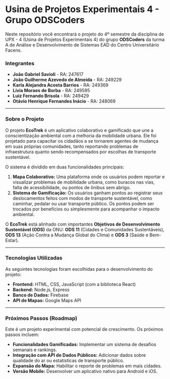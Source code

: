 # Usina de Projetos Experimentais 4 - Grupo ODSCoders

Neste repositório você encontrará o projeto do 4º semestre da disciplina de UPX - 4 (Usina de Projetos Experimentais 4) do grupo **ODSCoders** da turma A de Análise e Desenvolvimento de Sistemas EAD do Centro Universitário Facens.

### Integrantes

* **João Gabriel Savioli** - RA: 247617
* **João Guilherme Azevedo de Almeida** - RA: 249229
* **Karla Alejandra Acosta Barrios** - RA: 249369
* **Lívia Moraes de Borba** - RA: 249595
* **Luiz Fernando Brisola** - RA: 249429
* **Otávio Henrique Fernandes Inácio** - RA: 248069

---

### Sobre o Projeto

O projeto **EcoTrek** é um aplicativo colaborativo e gamificado que une a conscientização ambiental com a melhoria da mobilidade urbana. Ele foi projetado para capacitar os cidadãos a se tornarem agentes de mudança em suas próprias comunidades, tanto reportando problemas de infraestrutura quanto sendo recompensados por escolhas de transporte sustentável.

O sistema é dividido em duas funcionalidades principais:

1.  **Mapa Colaborativo:** Uma plataforma onde os usuários podem reportar e visualizar problemas de mobilidade urbana, como buracos nas vias, falta de acessibilidade, ou pontos de ônibus sem abrigo.
2.  **Sistema de Gamificação:** Os usuários ganham pontos ao registrar seus deslocamentos feitos com modos de transporte sustentável, como caminhar, pedalar ou usar transporte público. Os pontos podem ser trocados por benefícios ou simplesmente para acompanhar o impacto ambiental.

O **EcoTrek** está alinhado com importantes **Objetivos de Desenvolvimento Sustentável (ODS)** da ONU: **ODS 11** (Cidades e Comunidades Sustentáveis), **ODS 13** (Ação Contra a Mudança Global do Clima) e **ODS 3** (Saúde e Bem-Estar).

---

### Tecnologias Utilizadas

As seguintes tecnologias foram escolhidas para o desenvolvimento do projeto:

* **Frontend:** HTML, CSS, JavaScript (com a biblioteca React)
* **Backend:** Node.js, Express
* **Banco de Dados:** Firebase
* **API de Mapas:** Google Maps API

---

### Próximos Passos (Roadmap)

Este é um projeto experimental com potencial de crescimento. Os próximos passos incluem:

* **Funcionalidades Gamificadas:** Implementar um sistema de desafios semanais e rankings.
* **Integração com API de Dados Públicos:** Adicionar dados sobre qualidade do ar ou estatísticas de transporte público.
* **Expansão do Mapa:** Habilitar o reporte de problemas em mais cidades.
* **Versão Mobile:** Desenvolver um aplicativo nativo para Android e iOS.
